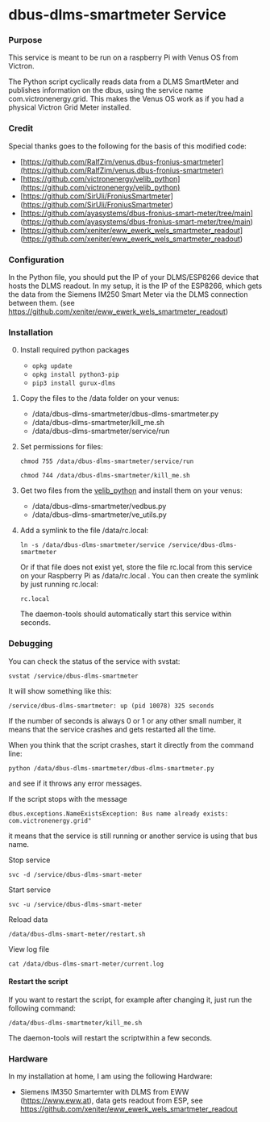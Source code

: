 # dbus-dlms-smartmeter Service

### Purpose

This service is meant to be run on a raspberry Pi with Venus OS from Victron.

The Python script cyclically reads data from a DLMS SmartMeter and publishes information on the dbus, using the service name com.victronenergy.grid. This makes the Venus OS work as if you had a physical Victron Grid Meter installed.

### Credit

Special thanks goes to the following for the basis of this modified code:

- [https://github.com/RalfZim/venus.dbus-fronius-smartmeter](https://github.com/RalfZim/venus.dbus-fronius-smartmeter)
- [https://github.com/victronenergy/velib_python](https://github.com/victronenergy/velib_python)
- [https://github.com/SirUli/FroniusSmartmeter] (https://github.com/SirUli/FroniusSmartmeter)
- [https://github.com/ayasystems/dbus-fronius-smart-meter/tree/main] (https://github.com/ayasystems/dbus-fronius-smart-meter/tree/main)
- [https://github.com/xeniter/eww_ewerk_wels_smartmeter_readout] (https://github.com/xeniter/eww_ewerk_wels_smartmeter_readout)

### Configuration

In the Python file, you should put the IP of your DLMS/ESP8266 device that hosts the DLMS readout. In my setup, it is the IP of the ESP8266, which gets the data from the Siemens IM250 Smart Meter via the DLMS connection between them. (see https://github.com/xeniter/eww_ewerk_wels_smartmeter_readout)

### Installation

0. Install required python packages

   - `opkg update`
   - `opkg install python3-pip`
   - `pip3 install gurux-dlms`

1. Copy the files to the /data folder on your venus:

   - /data/dbus-dlms-smartmeter/dbus-dlms-smartmeter.py
   - /data/dbus-dlms-smartmeter/kill_me.sh
   - /data/dbus-dlms-smartmeter/service/run

2. Set permissions for files:

   `chmod 755 /data/dbus-dlms-smartmeter/service/run`

   `chmod 744 /data/dbus-dlms-smartmeter/kill_me.sh`

3. Get two files from the [velib_python](https://github.com/victronenergy/velib_python) and install them on your venus:

   - /data/dbus-dlms-smartmeter/vedbus.py
   - /data/dbus-dlms-smartmeter/ve_utils.py

4. Add a symlink to the file /data/rc.local:

   `ln -s /data/dbus-dlms-smartmeter/service /service/dbus-dlms-smartmeter`

   Or if that file does not exist yet, store the file rc.local from this service on your Raspberry Pi as /data/rc.local .
   You can then create the symlink by just running rc.local:
  
   `rc.local`

   The daemon-tools should automatically start this service within seconds.

### Debugging

You can check the status of the service with svstat:

`svstat /service/dbus-dlms-smartmeter`

It will show something like this:

`/service/dbus-dlms-smartmeter: up (pid 10078) 325 seconds`

If the number of seconds is always 0 or 1 or any other small number, it means that the service crashes and gets restarted all the time.

When you think that the script crashes, start it directly from the command line:

`python /data/dbus-dlms-smartmeter/dbus-dlms-smartmeter.py`

and see if it throws any error messages.

If the script stops with the message

`dbus.exceptions.NameExistsException: Bus name already exists: com.victronenergy.grid"`

it means that the service is still running or another service is using that bus name.

Stop service

`svc -d /service/dbus-dlms-smart-meter`

Start service

`svc -u /service/dbus-dlms-smart-meter`

Reload data

`/data/dbus-dlms-smart-meter/restart.sh`

View log file

`cat /data/dbus-dlms-smart-meter/current.log`

#### Restart the script

If you want to restart the script, for example after changing it, just run the following command:

`/data/dbus-dlms-smartmeter/kill_me.sh`

The daemon-tools will restart the scriptwithin a few seconds.

### Hardware

In my installation at home, I am using the following Hardware:

- Siemens IM350 Smartemter with DLMS from EWW (https://www.eww.at), data gets readout from ESP, see https://github.com/xeniter/eww_ewerk_wels_smartmeter_readout

